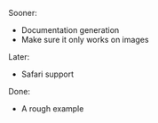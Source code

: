 
Sooner:

* Documentation generation
* Make sure it only works on images

Later:

* Safari support

Done:

* A rough example